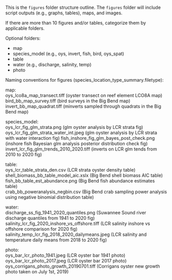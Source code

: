 This is the `figures` folder structure outline. The `figures` folder will include script outputs (e.g., graphs, tables), maps, and images. 
  
 If there are more than 10 figures and/or tables, categorize them by applicable folders.  

Optional folders:  
- map  
- species_model (e.g., oys, invert, fish, bird, oys_spat)  
- table  
- water (e.g., discharge, salinity, temp)  
- photo  
  
  
Naming conventions for figures (species_location_type_summary.filetype):  
  
map:  
oys_lco8a_map_transect.tiff (oyster transect on reef element LCO8A map) 
bird_bb_map_survey.tiff (bird surveys in the Big Bend map)  
invert_bb_map_quadrat.tiff (minverts sampled through quadrats in the Big Bend map)
  
species_model:  
oys_lcr_fig_glm_strata.png (glm oyster analysis by LCR strata fig)  
oys_lcr_fig_glm_strata_water_int.jpeg (glm oyster analysis by LCR strata with water interaction fig) 
fish_inshore_fig_glm_bayes_post_check.png (inshore fish Bayesian glm analysis posterior distribution check fig)    
invert_lcr_fig_glm_trends_2010_2020.tiff (inverts on LCR glm tends from 2010 to 2020 fig)  
  
table:  
oys_lcr_table_strata_den.csv (LCR strata oyster density table)  
shell_biomass_bb_table_model_aic.xslx (Big Bend shell biomass AIC table)  
fish_bb_table_est_abundance.png (Big Bend fish abundance estimates table)  
crab_bb_poweranalysis_negbin.csv (Big Bend crab sampling power analysis using negative binomial distribution table)   
  
water:  
discharge_ss_fig_1941_2020_quantiles.png (Suwannee Sound river discharge quantiles from 1941 to 2020 fig)  
salinity_lcr_fig_2020_inshore_vs_offshore.tiff (LCR salinity inshore vs offshore comparison for 2020 fig)  
salinity_temp_lcr_fig_2018_2020_dailymeans.jpeg (LCR salinity and temperature daily means from 2018 to 2020 fig)  
  
photo:  
oys_bar_lcr_photo_1941.jpeg (LCR oyster bar 1941 photo)  
oys_bar_lcr_photo_2017.jpeg (LCR oyster bar 2017 photo) 
oys_corrigans_photo_growth_20190701.tiff (Corrigans oyster new growth photo taken on July 1st, 2019)

